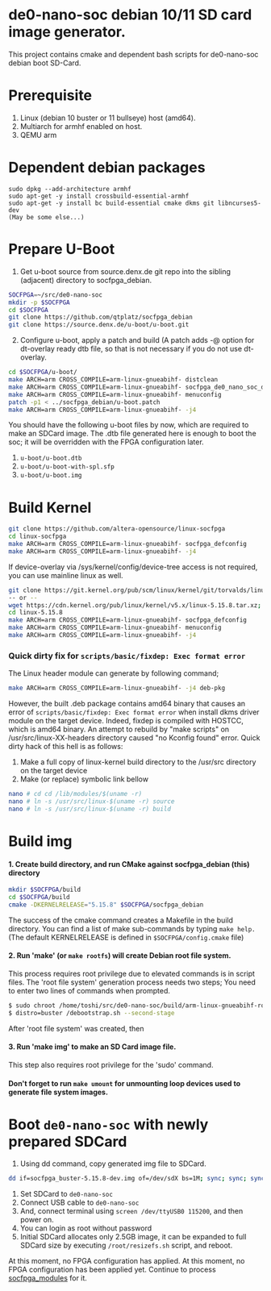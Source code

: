 de0-nano-soc debian 10/11 SD card image generator.
=====

This project contains cmake and dependent bash scripts for de0-nano-soc debian boot SD-Card.

Prerequisite
===============

1. Linux (debian 10 buster or 11 bullseye) host (amd64).
2. Multiarch for armhf enabled on host.
3. QEMU arm

Dependent debian packages
===========================

```
sudo dpkg --add-architecture armhf
sudo apt-get -y install crossbuild-essential-armhf
sudo apt-get -y install bc build-essential cmake dkms git libncurses5-dev
(May be some else...)
```

Prepare U-Boot
===========================
1. Get u-boot source from source.denx.de git repo into the sibling (adjacent) directory to socfpga_debian.

```bash
SOCFPGA=~/src/de0-nano-soc
mkdir -p $SOCFPGA
cd $SOCFPGA
git clone https://github.com/qtplatz/socfpga_debian
git clone https://source.denx.de/u-boot/u-boot.git
```
2. Configure u-boot, apply a patch and build (A patch adds -@ option for dt-overlay ready dtb file, so that is not necessary if you do not use dt-overlay.

```bash
cd $SOCFPGA/u-boot/
make ARCH=arm CROSS_COMPILE=arm-linux-gnueabihf- distclean
make ARCH=arm CROSS_COMPILE=arm-linux-gnueabihf- socfpga_de0_nano_soc_defconfig
make ARCH=arm CROSS_COMPILE=arm-linux-gnueabihf- menuconfig
patch -p1 < ../socfpga_debian/u-boot.patch
make ARCH=arm CROSS_COMPILE=arm-linux-gnueabihf- -j4
```
You should have the following u-boot files by now, which are required to make an SDCard image.
The .dtb file generated here is enough to boot the soc; it will be overridden with the FPGA configuration later.

1. `u-boot/u-boot.dtb`
1. `u-boot/u-boot-with-spl.sfp`
1. `u-boot/u-boot.img`

Build Kernel
=============================

```bash
git clone https://github.com/altera-opensource/linux-socfpga
cd linux-socfpga
make ARCH=arm CROSS_COMPILE=arm-linux-gnueabihf- socfpga_defconfig
make ARCH=arm CROSS_COMPILE=arm-linux-gnueabihf- -j4
```
If device-overlay via /sys/kernel/config/device-tree access is not required, you can use mainline linux as well.

```bash
git clone https://git.kernel.org/pub/scm/linux/kernel/git/torvalds/linux.git
-- or --
wget https://cdn.kernel.org/pub/linux/kernel/v5.x/linux-5.15.8.tar.xz; tar xvf linux-5.15.8.tar.xz
cd linux-5.15.8
make ARCH=arm CROSS_COMPILE=arm-linux-gnueabihf- socfpga_defconfig
make ARCH=arm CROSS_COMPILE=arm-linux-gnueabihf- menuconfig
make ARCH=arm CROSS_COMPILE=arm-linux-gnueabihf- -j4
```

### Quick dirty fix for `scripts/basic/fixdep: Exec format error`

The Linux header module can generate by following command;

```bash
make ARCH=arm CROSS_COMPILE=arm-linux-gnueabihf- -j4 deb-pkg
```
However, the built .deb package contains amd64 binary that causes an error of `scripts/basic/fixdep: Exec format error` when install dkms driver module on the target device.  Indeed, fixdep is compiled with HOSTCC, which is amd64 binary.  An attempt to rebuild by "make scripts" on /usr/src/linux-XX-headers directory caused "no Kconfig found" error.  Quick dirty hack of this hell is as follows:

1. Make a full copy of linux-kernel build directory to the /usr/src directory on the target device
2. Make (or replace) symbolic link bellow
```bash
nano # cd cd /lib/modules/$(uname -r)
nano # ln -s /usr/src/linux-$(uname -r) source
nano # ln -s /usr/src/linux-$(uname -r) build
```

Build img
=============================

#### 1. Create build directory, and run CMake against socfpga_debian (this) directory

```bash
mkdir $SOCFPGA/build
cd $SOCFPGA/build
cmake -DKERNELRELEASE="5.15.8" $SOCFPGA/socfpga_debian
```
The success of the cmake command creates a Makefile in the build directory.  You can find a list of make sub-commands by typing `make help.`
(The default KERNELRELEASE is defined in `$SOCFPGA/config.cmake` file)

#### 2. Run 'make' (or `make rootfs`) will create Debian root file system.  
This process requires root privilege due to elevated commands is in script files.  The 'root file system' generation process needs two steps; You need to enter two lines of commands when prompted.
```bash
$ sudo chroot /home/toshi/src/de0-nano-soc/build/arm-linux-gnueabihf-rootfs-buster
$ distro=buster /debootstrap.sh --second-stage
```
After 'root file system' was created, then

#### 3. Run 'make img' to make an SD Card image file.  
This step also requires root privilege for the 'sudo' command.
#### Don't forget to run `make umount` for unmounting loop devices used to generate file system images.

Boot `de0-nano-soc` with newly prepared SDCard
=============================

1. Using dd command, copy generated img file to SDCard.
```bash
dd if=socfpga_buster-5.15.8-dev.img of=/dev/sdX bs=1M; sync; sync; sync
```
1. Set SDCard to `de0-nano-soc`
1. Connect USB cable to `de0-nano-soc`
1. And, connect terminal using `screen /dev/ttyUSB0 115200`, and then power on.
1. You can login as root without password
1. Initial SDCard allocates only 2.5GB image, it can be expanded to full SDCard size by executing `/root/resizefs.sh` script, and reboot.

At this moment, no FPGA configuration has applied.  At this moment, no FPGA configuration has been applied yet.  Continue to process [socfpga_modules](https://github.com/qtplatz/socfpga_modules) for it.

